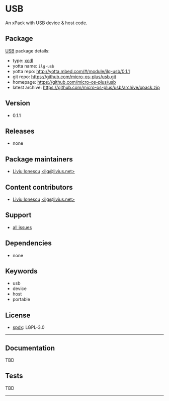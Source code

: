 # USB

An xPack with USB device & host code.

## Package

[USB](https://github.com/micro-os-plus/usb) package details:

* type: [xcdl](http://xcdl.github.io)
* yotta name: `ilg-usb`
* yotta repo: http://yotta.mbed.com/#/module/ilg-usb/0.1.1
* git repo: https://github.com/micro-os-plus/usb.git
* homepage: https://github.com/micro-os-plus/usb
* latest archive: https://github.com/micro-os-plus/usb/archive/xpack.zip

## Version

* 0.1.1

## Releases

* none

## Package maintainers

* [Liviu Ionescu](http://liviusdotnet.worldpress.com) [&lt;ilg@livius.net&gt;](mailto:ilg@livius.net)

## Content contributors

* [Liviu Ionescu](http://liviusdotnet.worldpress.com) [&lt;ilg@livius.net&gt;](mailto:ilg@livius.net)

## Support

* [all issues](https://github.com/micro-os-plus/usb/issues)

## Dependencies

* none

## Keywords

* usb
* device
* host
* portable

## License

* [spdx](http://spdx.org/licenses/): LGPL-3.0

--- 
## Documentation

TBD

## Tests

TBD


--- 

